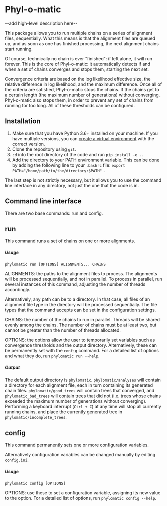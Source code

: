 # Phyl-o-matic
--add high-level description here--

This package allows you to run multiple chains on a series of alignment files, sequentially. What this means is that the alignment files are queued up, and as soon as one has finished processing, the next alignment chains start running.

Of course, technically no chain is ever "finished": if left alone, it will run forever. This is the core of Phyl-o-matic: it automatically detects if and when a set of chains converges and stops them, starting the next set.

Convergence criteria are based on the log likelihood effective size, the relative difference in log likelihood, and the maximum difference. Once all of the criteria are satisfied, Phyl-o-matic stops the chains. If the chains get to a certain length (the maximum number of generations) without converging, Phyl-o-matic also stops them, in order to prevent any set of chains from running for too long. All of these thresholds can be configured.

## Installation

1. Make sure that you have Python 3.6+ installed on your machine. If you have multiple versions, you can [create a virtual environment](https://conda.io/docs/user-guide/tasks/manage-environments.html#creating-an-environment-with-commands) with the correct version.
2. Clone the repository using `git`.
3. `cd` into the root directory of the code and run `pip install -e .`.
4. Add the directory to your PATH environment variable. This can be done by adding the following line to your `.bashrc` file: `export PATH="/home/path/to/the/directory:$PATH"
`.

The last step is not strictly necessary, but it allows you to use the command line interface in any directory, not just the one that the code is in.

## Command line interface
There are two base commands: run and config.

## run
This command runs a set of chains on one or more alignments.

##### Usage
`phylomatic run [OPTIONS] ALIGNMENTS... CHAINS`

ALIGNMENTS: the paths to the alignment files to process. The alignments will be processed sequentially, and not in parallel. To process in parallel, run several instances of this command, adjusting the number of threads accordingly.

Alternatively, any path can be to a directory. In that case, all files of an alignment file type in the directory will be processed sequentially. The file types that the command accepts can be set in the configuration settings.

CHAINS: the number of the chains to run in parallel. Threads will be shared evenly among the chains. The number of chains must be at least two, but cannot be greater than the number of threads allocated.

OPTIONS: the options allow the user to temporarily set variables such as convergence thresholds and the output directory. Alternatively, these can be permanently set with the `config` command. For a detailed list of options and what they do, run `phylomatic run --help`.

##### Output
The default output directory is `phylomatic`. `phylomatic/analyses` will contain a directory for each alignment file, each in turn containing its generated chain files. `phylomatic/good_trees` will contain trees that converged, and `phylomatic_bad_trees` will contain trees that did not (i.e. trees whose chains exceeded the maximum number of generations without converging). Performing a keyboard interrupt (`Ctrl + C`) at any time will stop all currently running chains, and place the currently generated tree in `phylomatic/incomplete_trees`.

## config
This command permanently sets one or more configuration variables.

Alternatively configuration variables can be changed manually by editing `config.ini`.

##### Usage
`phylomatic config [OPTIONS]`

OPTIONS: use these to set a configuration variable, assigning its new value to the option. For a detailed list of options, run `phylomatic config --help`.